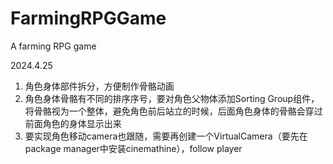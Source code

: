 # FarmingRPGGame
 A farming RPG game

 2024.4.25

 1. 角色身体部件拆分，方便制作骨骼动画
 2. 角色身体骨骼有不同的排序序号，要对角色父物体添加Sorting Group组件，将骨骼视为一个整体，避免角色前后站立的时候，后面角色身体的骨骼会穿过前面角色的身体显示出来
 3. 要实现角色移动camera也跟随，需要再创建一个VirtualCamera（要先在package manager中安装cinemathine），follow player
